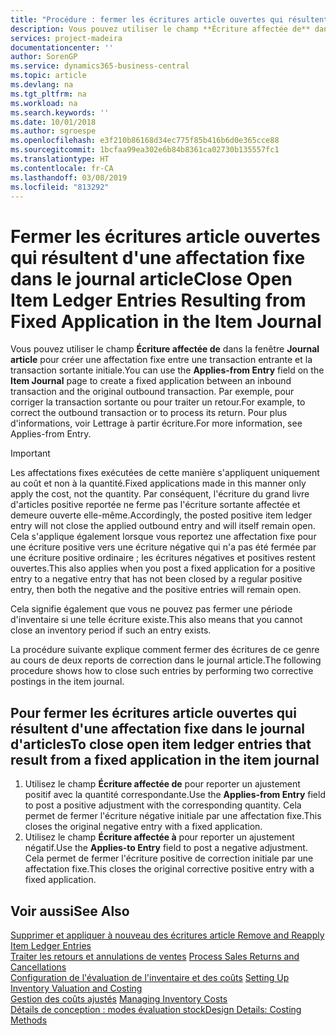 ```yaml
---
title: "Procédure : fermer les écritures article ouvertes qui résultent d'une affectation fixe dans le journal article | Microsoft Docs"
description: Vous pouvez utiliser le champ **Écriture affectée de** dans la fenêtre **Journal article** pour créer une affectation fixe entre une transaction entrante et la transaction sortante initiale. Par exemple, pour corriger la transaction sortante ou pour traiter un retour.
services: project-madeira
documentationcenter: ''
author: SorenGP
ms.service: dynamics365-business-central
ms.topic: article
ms.devlang: na
ms.tgt_pltfrm: na
ms.workload: na
ms.search.keywords: ''
ms.date: 10/01/2018
ms.author: sgroespe
ms.openlocfilehash: e3f210b86168d34ec775f85b416b6d0e365cce88
ms.sourcegitcommit: 1bcfaa99ea302e6b84b8361ca02730b135557fc1
ms.translationtype: HT
ms.contentlocale: fr-CA
ms.lasthandoff: 03/08/2019
ms.locfileid: "813292"
---
```

# <a name="close-open-item-ledger-entries-resulting-from-fixed-application-in-the-item-journal"></a><span data-ttu-id="40ed5-104">Fermer les écritures article ouvertes qui résultent d'une affectation fixe dans le journal article</span><span class="sxs-lookup"><span data-stu-id="40ed5-104">Close Open Item Ledger Entries Resulting from Fixed Application in the Item Journal</span></span>
<span data-ttu-id="40ed5-105">Vous pouvez utiliser le champ **Écriture affectée de** dans la fenêtre **Journal article** pour créer une affectation fixe entre une transaction entrante et la transaction sortante initiale.</span><span class="sxs-lookup"><span data-stu-id="40ed5-105">You can use the **Applies-from Entry** field on the **Item Journal** page to create a fixed application between an inbound transaction and the original outbound transaction.</span></span> <span data-ttu-id="40ed5-106">Par exemple, pour corriger la transaction sortante ou pour traiter un retour.</span><span class="sxs-lookup"><span data-stu-id="40ed5-106">For example, to correct the outbound transaction or to process its return.</span></span> <span data-ttu-id="40ed5-107">Pour plus d'informations, voir Lettrage à partir écriture.</span><span class="sxs-lookup"><span data-stu-id="40ed5-107">For more information, see Applies-from Entry.</span></span>  

> [!IMPORTANT]  
>  <span data-ttu-id="40ed5-108">Les affectations fixes exécutées de cette manière s'appliquent uniquement au coût et non à la quantité.</span><span class="sxs-lookup"><span data-stu-id="40ed5-108">Fixed applications made in this manner only apply the cost, not the quantity.</span></span> <span data-ttu-id="40ed5-109">Par conséquent, l'écriture du grand livre d'articles positive reportée ne ferme pas l'écriture sortante affectée et demeure ouverte elle-même.</span><span class="sxs-lookup"><span data-stu-id="40ed5-109">Accordingly, the posted positive item ledger entry will not close the applied outbound entry and will itself remain open.</span></span> <span data-ttu-id="40ed5-110">Cela s'applique également lorsque vous reportez une affectation fixe pour une écriture positive vers une écriture négative qui n'a pas été fermée par une écriture positive ordinaire ; les écritures négatives et positives restent ouvertes.</span><span class="sxs-lookup"><span data-stu-id="40ed5-110">This also applies when you post a fixed application for a positive entry to a negative entry that has not been closed by a regular positive entry, then both the negative and the positive entries will remain open.</span></span>  
>   
>  <span data-ttu-id="40ed5-111">Cela signifie également que vous ne pouvez pas fermer une période d'inventaire si une telle écriture existe.</span><span class="sxs-lookup"><span data-stu-id="40ed5-111">This also means that you cannot close an inventory period if such an entry exists.</span></span>  

<span data-ttu-id="40ed5-112">La procédure suivante explique comment fermer des écritures de ce genre au cours de deux reports de correction dans le journal article.</span><span class="sxs-lookup"><span data-stu-id="40ed5-112">The following procedure shows how to close such entries by performing two corrective postings in the item journal.</span></span>  

## <a name="to-close-open-item-ledger-entries-that-result-from-a-fixed-application-in-the-item-journal"></a><span data-ttu-id="40ed5-113">Pour fermer les écritures article ouvertes qui résultent d'une affectation fixe dans le journal d'articles</span><span class="sxs-lookup"><span data-stu-id="40ed5-113">To close open item ledger entries that result from a fixed application in the item journal</span></span>  

1.  <span data-ttu-id="40ed5-114">Utilisez le champ **Écriture affectée de** pour reporter un ajustement positif avec la quantité correspondante.</span><span class="sxs-lookup"><span data-stu-id="40ed5-114">Use the **Applies-from Entry** field to post a positive adjustment with the corresponding quantity.</span></span> <span data-ttu-id="40ed5-115">Cela permet de fermer l'écriture négative initiale par une affectation fixe.</span><span class="sxs-lookup"><span data-stu-id="40ed5-115">This closes the original negative entry with a fixed application.</span></span>  
2.  <span data-ttu-id="40ed5-116">Utilisez le champ **Écriture affectée à** pour reporter un ajustement négatif.</span><span class="sxs-lookup"><span data-stu-id="40ed5-116">Use the **Applies-to Entry** field to post a negative adjustment.</span></span> <span data-ttu-id="40ed5-117">Cela permet de fermer l'écriture positive de correction initiale par une affectation fixe.</span><span class="sxs-lookup"><span data-stu-id="40ed5-117">This closes the original corrective positive entry with a fixed application.</span></span>  

## <a name="see-also"></a><span data-ttu-id="40ed5-118">Voir aussi</span><span class="sxs-lookup"><span data-stu-id="40ed5-118">See Also</span></span>  
[<span data-ttu-id="40ed5-119"> Supprimer et appliquer à nouveau des écritures article</span><span class="sxs-lookup"><span data-stu-id="40ed5-119"> Remove and Reapply Item Ledger Entries</span></span>](finance-how-to-remove-and-reapply-item-entries.md)  
 <span data-ttu-id="40ed5-120">[Traiter les retours et annulations de ventes](sales-how-process-sales-returns-cancellations.md) </span><span class="sxs-lookup"><span data-stu-id="40ed5-120">[Process Sales Returns and Cancellations](sales-how-process-sales-returns-cancellations.md) </span></span>  
 <span data-ttu-id="40ed5-121">[Configuration de l'évaluation de l'inventaire et des coûts](finance-set-up-inventory-valuation-and-costing.md) </span><span class="sxs-lookup"><span data-stu-id="40ed5-121">[Setting Up Inventory Valuation and Costing](finance-set-up-inventory-valuation-and-costing.md) </span></span>  
 <span data-ttu-id="40ed5-122">[Gestion des coûts ajustés](finance-manage-inventory-costs.md) </span><span class="sxs-lookup"><span data-stu-id="40ed5-122">[Managing Inventory Costs](finance-manage-inventory-costs.md) </span></span>  
 [<span data-ttu-id="40ed5-123">Détails de conception : modes évaluation stock</span><span class="sxs-lookup"><span data-stu-id="40ed5-123">Design Details: Costing Methods</span></span>](design-details-costing-methods.md)

